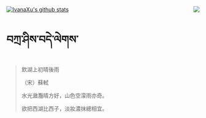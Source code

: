 [![IvanaXu's github stats](https://github-readme-stats.vercel.app/api?username=IvanaXu&show_icons=true&theme=vue-dark)](https://github.com/anuraghazra/github-readme-stats)
<img align="right" src="https://github-readme-stats.vercel.app/api/top-langs/?username=IvanaXu&langs_count=3&theme=graywhite" />
# བཀྲ་ཤིས་བདེ་ལེགས་
> 飲湖上初晴後雨
> 
> （宋）蘇軾
> 
> 水光瀲灩晴方好，山色空濛雨亦奇。
> 
> 欲把西湖比西子，淡妝濃抹總相宜。
>